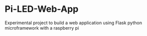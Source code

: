 # Pi-LED-Web-App
Experimental project to build a web application using Flask python microframework with a raspberry pi

